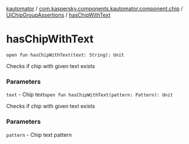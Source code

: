 [kautomator](../../index.md) / [com.kaspersky.components.kautomator.component.chip](../index.md) / [UiChipGroupAssertions](index.md) / [hasChipWithText](./has-chip-with-text.md)

# hasChipWithText

`open fun hasChipWithText(text: String): Unit`

Checks if chip with given text exists

### Parameters

`text` - Chip text`open fun hasChipWithText(pattern: Pattern): Unit`

Checks if chip with given text exists

### Parameters

`pattern` - Chip text pattern